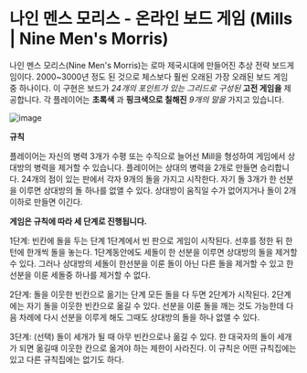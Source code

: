 # 나인 멘스 모리스 - 온라인 보드 게임 (Mills | Nine Men's Morris)

나인 멘스 모리스(Nine Men's Morris)는 로마 제국시대에 만들어진 추상 전략 보드게임이다.
2000~3000년 정도 된 것으로 체스보다 훨씬 오래된 가장 오래된 보드 게임 중 하나이다. 
이 구현은 보드가 *24개의 포인트가 있는 그리드로 구성된* **고전 게임을** 제공합니다. 
각 플레이어는 **초록색** 과 **핑크색으로 칠해진** *9개의 말을* 가지고 있습니다.

![image](https://github.com/user-attachments/assets/ee142681-fff0-454e-b088-7a032b7504c6)

**규칙** 

플레이어는 자신의 병력 3개가 수평 또는 수직으로 늘어선 Mill을 형성하여 게임에서 상대방의 병력을 제거할 수 있습니다. 플레이어는 상대의 병력을 2개로 만들면 승리합니다.
24개의 점이 있는 판에서 각자 9개의 돌을 가지고 시작한다. 자기 돌 3개가 한 선분을 이루면 상대방의 돌 하나를 없앨 수 있다. 상대방이 움직일 수가 없어지거나 돌이 2개 이하로 만들면 이긴다.

**게임은 규칙에 따라 세 단계로 진행됩니다.**

1단계: 빈칸에 돌을 두는 단계
1단계에서 빈 판으로 게임이 시작된다. 선후를 정한 뒤 한턴에 한개씩 돌을 놓는다. 1단계동안에도 세돌이 한 선분을 이루면 상대방의 돌을 제거할 수 있다. 그러나 상대방의 세돌이 한선분을 이룬 돌이 아닌 다른 돌을 제거할 수 있고 한 선분을 이룬 세돌중 하나를 제거할 수 없다.

2단계: 돌을 이웃한 빈칸으로 옮기는 단계
모든 돌을 다 두면 2단계가 시작된다. 2단계에는 자기 돌을 이웃한 빈칸으로 옮길 수 있다. 선분을 이룬 돌을 깨는 것도 가능한데 다음 차례에 다시 선분을 이루게 해도 그때도 상대방의 돌을 하나 없앨 수 있다.

3단계: (선택) 돌이 세개가 될 때 아무 빈칸으로나 옮길 수 있다.
한 대국자의 돌이 세개가 되면 옮길때 이웃한 칸으로 옮겨야 하는 제한이 사라진다. 이 규칙은 어떤 규칙집에는 있고 다른 규칙집에는 없기도 하다.
